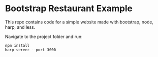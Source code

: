 Bootstrap Restaurant Example
===

This repo contains code for a simple website made with bootstrap, node, harp, and less.

Navigate to the project folder and run:

```
npm install
harp server --port 3000
```
